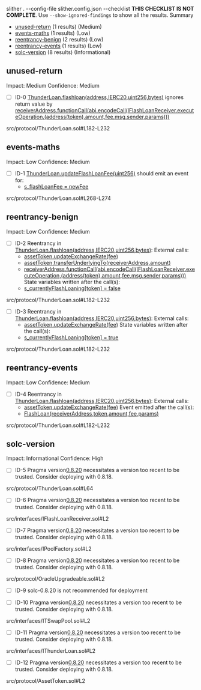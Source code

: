 slither . --config-file slither.config.json --checklist 
**THIS CHECKLIST IS NOT COMPLETE**. Use `--show-ignored-findings` to show all the results.
Summary
 - [unused-return](#unused-return) (1 results) (Medium)
 - [events-maths](#events-maths) (1 results) (Low)
 - [reentrancy-benign](#reentrancy-benign) (2 results) (Low)
 - [reentrancy-events](#reentrancy-events) (1 results) (Low)
 - [solc-version](#solc-version) (8 results) (Informational)
## unused-return
Impact: Medium
Confidence: Medium
 - [ ] ID-0
[ThunderLoan.flashloan(address,IERC20,uint256,bytes)](src/protocol/ThunderLoan.sol#L182-L232) ignores return value by [receiverAddress.functionCall(abi.encodeCall(IFlashLoanReceiver.executeOperation,(address(token),amount,fee,msg.sender,params)))](src/protocol/ThunderLoan.sol#L214-L225)

src/protocol/ThunderLoan.sol#L182-L232


## events-maths
Impact: Low
Confidence: Medium
 - [ ] ID-1
[ThunderLoan.updateFlashLoanFee(uint256)](src/protocol/ThunderLoan.sol#L268-L274) should emit an event for: 
	- [s_flashLoanFee = newFee](src/protocol/ThunderLoan.sol#L273) 

src/protocol/ThunderLoan.sol#L268-L274


## reentrancy-benign
Impact: Low
Confidence: Medium
 - [ ] ID-2
Reentrancy in [ThunderLoan.flashloan(address,IERC20,uint256,bytes)](src/protocol/ThunderLoan.sol#L182-L232):
	External calls:
	- [assetToken.updateExchangeRate(fee)](src/protocol/ThunderLoan.sol#L205)
	- [assetToken.transferUnderlyingTo(receiverAddress,amount)](src/protocol/ThunderLoan.sol#L210)
	- [receiverAddress.functionCall(abi.encodeCall(IFlashLoanReceiver.executeOperation,(address(token),amount,fee,msg.sender,params)))](src/protocol/ThunderLoan.sol#L214-L225)
	State variables written after the call(s):
	- [s_currentlyFlashLoaning[token] = false](src/protocol/ThunderLoan.sol#L231)

src/protocol/ThunderLoan.sol#L182-L232


 - [ ] ID-3
Reentrancy in [ThunderLoan.flashloan(address,IERC20,uint256,bytes)](src/protocol/ThunderLoan.sol#L182-L232):
	External calls:
	- [assetToken.updateExchangeRate(fee)](src/protocol/ThunderLoan.sol#L205)
	State variables written after the call(s):
	- [s_currentlyFlashLoaning[token] = true](src/protocol/ThunderLoan.sol#L209)

src/protocol/ThunderLoan.sol#L182-L232


## reentrancy-events
Impact: Low
Confidence: Medium
 - [ ] ID-4
Reentrancy in [ThunderLoan.flashloan(address,IERC20,uint256,bytes)](src/protocol/ThunderLoan.sol#L182-L232):
	External calls:
	- [assetToken.updateExchangeRate(fee)](src/protocol/ThunderLoan.sol#L205)
	Event emitted after the call(s):
	- [FlashLoan(receiverAddress,token,amount,fee,params)](src/protocol/ThunderLoan.sol#L207)

src/protocol/ThunderLoan.sol#L182-L232


## solc-version
Impact: Informational
Confidence: High
 - [ ] ID-5
Pragma version[0.8.20](src/protocol/ThunderLoan.sol#L64) necessitates a version too recent to be trusted. Consider deploying with 0.8.18.

src/protocol/ThunderLoan.sol#L64


 - [ ] ID-6
Pragma version[0.8.20](src/interfaces/IFlashLoanReceiver.sol#L2) necessitates a version too recent to be trusted. Consider deploying with 0.8.18.

src/interfaces/IFlashLoanReceiver.sol#L2


 - [ ] ID-7
Pragma version[0.8.20](src/interfaces/IPoolFactory.sol#L2) necessitates a version too recent to be trusted. Consider deploying with 0.8.18.

src/interfaces/IPoolFactory.sol#L2


 - [ ] ID-8
Pragma version[0.8.20](src/protocol/OracleUpgradeable.sol#L2) necessitates a version too recent to be trusted. Consider deploying with 0.8.18.

src/protocol/OracleUpgradeable.sol#L2


 - [ ] ID-9
solc-0.8.20 is not recommended for deployment

 - [ ] ID-10
Pragma version[0.8.20](src/interfaces/ITSwapPool.sol#L2) necessitates a version too recent to be trusted. Consider deploying with 0.8.18.

src/interfaces/ITSwapPool.sol#L2


 - [ ] ID-11
Pragma version[0.8.20](src/interfaces/IThunderLoan.sol#L2) necessitates a version too recent to be trusted. Consider deploying with 0.8.18.

src/interfaces/IThunderLoan.sol#L2


 - [ ] ID-12
Pragma version[0.8.20](src/protocol/AssetToken.sol#L2) necessitates a version too recent to be trusted. Consider deploying with 0.8.18.

src/protocol/AssetToken.sol#L2


